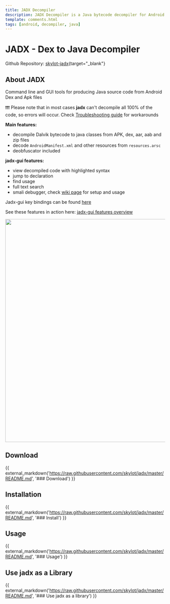 ```yaml
---
title: JADX Decompiler
description: JADX Decompiler is a Java bytecode decompiler for Android applications.
template: comments.html
tags: [android, decompiler, java]
---
```


# JADX - Dex to Java Decompiler

Github Repository: [skylot-jadx][jadx-github-repository-url]{target="\_blank"}

## About JADX

Command line and GUI tools for producing Java source code from Android Dex and Apk files

:exclamation::exclamation::exclamation: Please note that in most cases **jadx** can't decompile all 100% of the code, so errors will occur. Check [Troubleshooting guide](https://github.com/skylot/jadx/wiki/Troubleshooting-Q&A#decompilation-issues) for workarounds

**Main features:**

- decompile Dalvik bytecode to java classes from APK, dex, aar, aab and zip files
- decode `AndroidManifest.xml` and other resources from `resources.arsc`
- deobfuscator included

**jadx-gui features:**

- view decompiled code with highlighted syntax
- jump to declaration
- find usage
- full text search
- smali debugger, check [wiki page](https://github.com/skylot/jadx/wiki/Smali-debugger) for setup and usage

Jadx-gui key bindings can be found [here](https://github.com/skylot/jadx/wiki/JADX-GUI-Key-bindings)

See these features in action here: [jadx-gui features overview](https://github.com/skylot/jadx/wiki/jadx-gui-features-overview)

<img src="https://user-images.githubusercontent.com/118523/142730720-839f017e-38db-423e-b53f-39f5f0a0316f.png" width="700"/>

## Download

{{ external_markdown('https://raw.githubusercontent.com/skylot/jadx/master/README.md', '### Download') }}

## Installation

{{ external_markdown('https://raw.githubusercontent.com/skylot/jadx/master/README.md', '### Install') }}

## Usage

{{ external_markdown('https://raw.githubusercontent.com/skylot/jadx/master/README.md', '### Usage') }}

## Use jadx as a Library

{{ external_markdown('https://raw.githubusercontent.com/skylot/jadx/master/README.md', '### Use jadx as a library') }}

<!-- appendices -->

<!-- urls -->

[wireguard-vyatta-ubnt-url]: https://github.com/WireGuard/wireguard-vyatta-ubnt 'wireguard-vyatta-ubnt Github Repository'
[jadx-github-repository-url]: https://github.com/skylot/jadx 'jadx Github Repository'

<!-- images -->

<!--css-->
<style>
  .md-typeset img {
    display: inline;
</style>

<!-- end appendices -->

